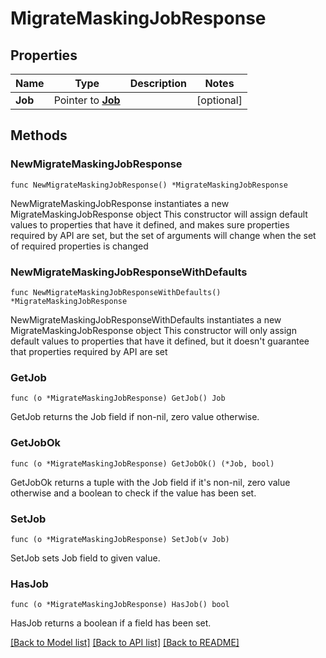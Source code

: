 # MigrateMaskingJobResponse

## Properties

Name | Type | Description | Notes
------------ | ------------- | ------------- | -------------
**Job** | Pointer to [**Job**](Job.md) |  | [optional] 

## Methods

### NewMigrateMaskingJobResponse

`func NewMigrateMaskingJobResponse() *MigrateMaskingJobResponse`

NewMigrateMaskingJobResponse instantiates a new MigrateMaskingJobResponse object
This constructor will assign default values to properties that have it defined,
and makes sure properties required by API are set, but the set of arguments
will change when the set of required properties is changed

### NewMigrateMaskingJobResponseWithDefaults

`func NewMigrateMaskingJobResponseWithDefaults() *MigrateMaskingJobResponse`

NewMigrateMaskingJobResponseWithDefaults instantiates a new MigrateMaskingJobResponse object
This constructor will only assign default values to properties that have it defined,
but it doesn't guarantee that properties required by API are set

### GetJob

`func (o *MigrateMaskingJobResponse) GetJob() Job`

GetJob returns the Job field if non-nil, zero value otherwise.

### GetJobOk

`func (o *MigrateMaskingJobResponse) GetJobOk() (*Job, bool)`

GetJobOk returns a tuple with the Job field if it's non-nil, zero value otherwise
and a boolean to check if the value has been set.

### SetJob

`func (o *MigrateMaskingJobResponse) SetJob(v Job)`

SetJob sets Job field to given value.

### HasJob

`func (o *MigrateMaskingJobResponse) HasJob() bool`

HasJob returns a boolean if a field has been set.


[[Back to Model list]](../README.md#documentation-for-models) [[Back to API list]](../README.md#documentation-for-api-endpoints) [[Back to README]](../README.md)


